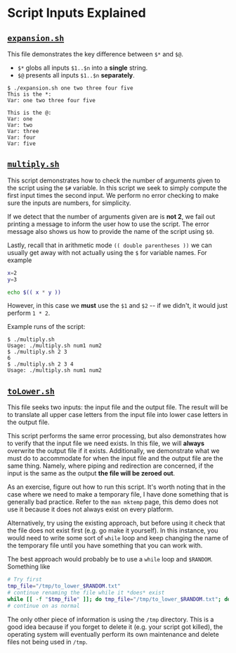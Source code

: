 # Script Inputs Explained

## [`expansion.sh`](expansion.sh)

This file demonstrates the key difference between `$*` and `$@`.

- `$*` globs all inputs `$1..$n` into a **single** string.
- `$@` presents all inputs `$1..$n` **separately**.

```console
$ ./expansion.sh one two three four five
This is the *:
Var: one two three four five

This is the @:
Var: one
Var: two
Var: three
Var: four
Var: five
```

## [`multiply.sh`](multiply.sh)

This script demonstrates how to check the number of arguments given to the script using
the `$#` variable.  In this script we seek to simply compute the first input times the
second input.  We perform no error checking to make sure the inputs are numbers, for
simplicity.

If we detect that the number of arguments given are is **not 2**, we fail out printing
a message to inform the user how to use the script.  The error message also shows us
how to provide the name of the script using `$0`.

Lastly, recall that in arithmetic mode `(( double parentheses ))` we can usually get
away with not actually using the `$` for variable names.  For example

```bash
x=2
y=3

echo $(( x * y ))
```

However, in this case we **must** use the `$1` and `$2` -- if we didn't, it would just
perform `1 * 2`.

Example runs of the script:

```console
$ ./multiply.sh
Usage: ./multiply.sh num1 num2
$ ./multiply.sh 2 3
6
$ ./multiply.sh 2 3 4
Usage: ./multiply.sh num1 num2
```

## [`toLower.sh`](toLower.sh)

This file seeks two inputs: the input file and the output file.  The result will be to
translate all upper case letters from the input file into lower case letters in the
output file.

This script performs the same error processing, but also demonstrates how to verify that
the input file we need exists.  In this file, we will **always** overwrite the output
file if it exists.  Additionally, we demonstrate what we must do to accommodate for when
the input file and the output file are the same thing.  Namely, where piping and
redirection are concerned, if the input is the same as the output **the file will be
zeroed out**.

As an exercise, figure out how to run this script.  It's worth noting that in the case
where we need to make a temporary file, I have done something that is generally bad
practice.  Refer to the `man mktemp` page, this demo does not use it because it does not
always exist on every platform.

Alternatively, try using the existing approach, but before using it check that the file
does not exist first (e.g. go make it yourself).  In this instance, you would need to
write some sort of `while` loop and keep changing the name of the temporary file until
you have something that you can work with.

The best approach would probably be to use a `while` loop and `$RANDOM`.  Something like

```bash
# Try first
tmp_file="/tmp/to_lower_$RANDOM.txt"
# continue renaming the file while it *does* exist
while [[ -f "$tmp_file" ]]; do tmp_file="/tmp/to_lower_$RANDOM.txt"; done
# continue on as normal
```

The only other piece of information is using the `/tmp` directory.  This is a good idea
because if you forget to delete it (e.g. your script got killed), the operating system
will eventually perform its own maintenance and delete files not being used in `/tmp`.
